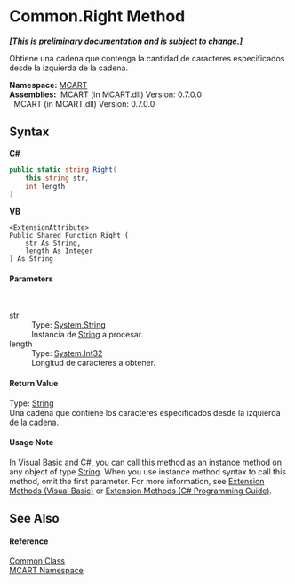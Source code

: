 # Common.Right Method 
 _**\[This is preliminary documentation and is subject to change.\]**_

Obtiene una cadena que contenga la cantidad de caracteres especificados desde la izquierda de la cadena.

**Namespace:**&nbsp;<a href="89e7854f-fe6f-d208-fb0c-b17953422852">MCART</a><br />**Assemblies:**&nbsp;&nbsp;MCART (in MCART.dll) Version: 0.7.0.0<br />&nbsp;&nbsp;MCART (in MCART.dll) Version: 0.7.0.0<br />

## Syntax

**C#**<br />
``` C#
public static string Right(
	this string str,
	int length
)
```

**VB**<br />
``` VB
<ExtensionAttribute>
Public Shared Function Right ( 
	str As String,
	length As Integer
) As String
```


#### Parameters
&nbsp;<dl><dt>str</dt><dd>Type: <a href="http://msdn2.microsoft.com/es-es/library/s1wwdcbf" target="_blank">System.String</a><br />Instancia de <a href="http://msdn2.microsoft.com/es-es/library/s1wwdcbf" target="_blank">String</a> a procesar.</dd><dt>length</dt><dd>Type: <a href="http://msdn2.microsoft.com/es-es/library/td2s409d" target="_blank">System.Int32</a><br />Longitud de caracteres a obtener.</dd></dl>

#### Return Value
Type: <a href="http://msdn2.microsoft.com/es-es/library/s1wwdcbf" target="_blank">String</a><br />Una cadena que contiene los caracteres especificados desde la izquierda de la cadena.

#### Usage Note
In Visual Basic and C#, you can call this method as an instance method on any object of type <a href="http://msdn2.microsoft.com/es-es/library/s1wwdcbf" target="_blank">String</a>. When you use instance method syntax to call this method, omit the first parameter. For more information, see <a href="http://msdn.microsoft.com/en-us/library/bb384936.aspx">Extension Methods (Visual Basic)</a> or <a href="http://msdn.microsoft.com/en-us/library/bb383977.aspx">Extension Methods (C# Programming Guide)</a>.

## See Also


#### Reference
<a href="2fd80ad6-3642-bb7d-ce7a-ef1284d6d716">Common Class</a><br /><a href="89e7854f-fe6f-d208-fb0c-b17953422852">MCART Namespace</a><br />